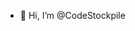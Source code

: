 - 👋 Hi, I’m @CodeStockpile


<!---
CodeStockpile/CodeStockpile is a ✨ special ✨ repository because its `README.md` (this file) appears on your GitHub profile.
You can click the Preview link to take a look at your changes.
--->
